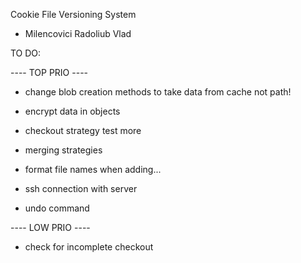 Cookie File Versioning System
- Milencovici Radoliub Vlad

TO DO:

---- TOP PRIO ----
 
- change blob creation methods to take data from cache not path!

- encrypt data in objects

- checkout strategy test more

- merging strategies

- format file names when adding...

- ssh connection with server

- undo command 

---- LOW PRIO ----
- check for incomplete checkout
